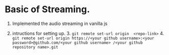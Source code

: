 # Basic of Streaming.

1. Implemented the audio streaming in vanilla js

2. intructions for setting up.
    3. `git remote set-url origin  <repo-link>`
    4. `git remote set-url origin https://<your github username>:<your password>@github.com/<your github username>
       /<your github repository name>.git`

